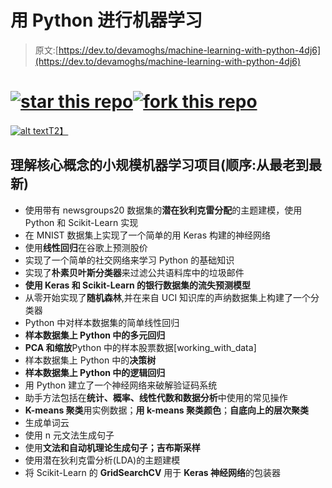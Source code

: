 # 用 Python 进行机器学习

> 原文:[https://dev.to/devamoghs/machine-learning-with-python-4dj6](https://dev.to/devamoghs/machine-learning-with-python-4dj6)

# [![star this repo](../Images/85baaa4d415efb666f9ceb2e259a3b5f.png)](http://github.com/ddavison/github-badges)[![fork this repo](../Images/7de7055d37c2a231d82ff051b1c74359.png)](http://github.com/ddavison/github-badges/fork)

[![alt text](../Images/fc182d28b5fdd1e6b757680cd005f8c7.png)T2】](https://res.cloudinary.com/practicaldev/image/fetch/s--5Z8hUOE---/c_limit%2Cf_auto%2Cfl_progressive%2Cq_auto%2Cw_880/https://media.istockphoto.com/vectors/machine-learning-3-step-infographic-artificial-intelligence-machine-vector-id962219860%3Fk%3D6%26m%3D962219860%26s%3D612x612%26w%3D0%26h%3DyricYyUqZbILMHp3IvtenS3xbRDhu1w1u5kk2az5tbo%3D)

## [](#small-scale-machine-learning-projects-to-understand-the-core-concepts-order-oldest-to-newest)理解核心概念的小规模机器学习项目(顺序:从最老到最新)

*   使用带有 newsgroups20 数据集的**潜在狄利克雷分配**的主题建模，使用 Python 和 Scikit-Learn 实现
*   在 MNIST 数据集上实现了一个简单的用 Keras 构建的神经网络
*   使用**线性回归**在谷歌上预测股价
*   实现了一个简单的社交网络来学习 Python 的基础知识
*   实现了**朴素贝叶斯分类器**来过滤公共语料库中的垃圾邮件
*   **使用 Keras 和 Scikit-Learn 的银行数据集的流失预测模型**
*   从零开始实现了**随机森林**,并在来自 UCI 知识库的声纳数据集上构建了一个分类器
*   Python 中对样本数据集的简单线性回归
*   **样本数据集上 Python 中的多元回归**
*   **PCA 和缩放**Python 中的样本股票数据[working_with_data]
*   样本数据集上 Python 中的**决策树**
*   **样本数据集上 Python 中的逻辑回归**
*   用 Python 建立了一个神经网络来破解验证码系统
*   助手方法包括在**统计、概率、线性代数和数据分析**中使用的常见操作
*   **K-means 聚类**用实例数据；**用 k-means 聚类颜色**；**自底向上的层次聚类**
*   生成单词云
*   使用 n 元文法生成句子
*   使用**文法和自动机理论生成句子；吉布斯采样**
*   使用潜在狄利克雷分析(LDA)的主题建模
*   将 Scikit-Learn 的 **GridSearchCV** 用于 **Keras 神经网络**的包装器